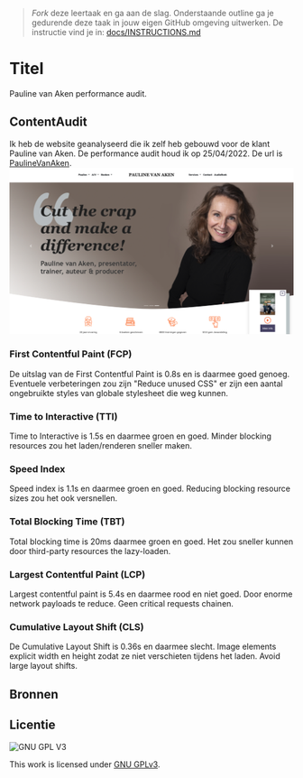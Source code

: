 > _Fork_ deze leertaak en ga aan de slag. Onderstaande outline ga je gedurende deze taak in jouw eigen GitHub omgeving uitwerken. De instructie vind je in: [docs/INSTRUCTIONS.md](docs/INSTRUCTIONS.md)

# Titel
Pauline van Aken performance audit.


## ContentAudit
Ik heb de website geanalyseerd die ik zelf heb gebouwd voor de klant Pauline van Aken. De performance audit houd ik op 25/04/2022. De url is [PaulineVanAken](https://paulinevanaken.nl/). 
![index of paulinevanaken.nl](/assets/index.png)
<!-- Beschrijf de website die je hebt geanalyseerd en de datum dat je hebt getest. Voeg de url en een screenshot van de website toe.  -->


### First Contentful Paint (FCP)
De uitslag van de First Contentful Paint is 0.8s en is daarmee goed genoeg. Eventuele verbeteringen zou zijn "Reduce unused CSS" er zijn een aantal ongebruikte styles van globale stylesheet die weg kunnen. 

### Time to Interactive (TTI)
Time to Interactive is 1.5s en daarmee groen en goed. Minder blocking resources zou het laden/renderen sneller maken.

### Speed Index
Speed index is 1.1s en daarmee groen en goed. Reducing blocking resource sizes zou het ook versnellen.

### Total Blocking Time (TBT)
Total blocking time is 20ms daarmee groen en goed. Het zou sneller kunnen door third-party resources the lazy-loaden.

### Largest Contentful Paint (LCP)
Largest contentful paint is 5.4s en daarmee rood en niet goed. Door enorme network payloads te reduce. Geen critical requests chainen.

### Cumulative Layout Shift (CLS)
De Cumulative Layout Shift is 0.36s en daarmee slecht. Image elements explicit width en height zodat ze niet verschieten tijdens het laden. Avoid large layout shifts.

## Bronnen

## Licentie

![GNU GPL V3](https://www.gnu.org/graphics/gplv3-127x51.png)

This work is licensed under [GNU GPLv3](./LICENSE).
